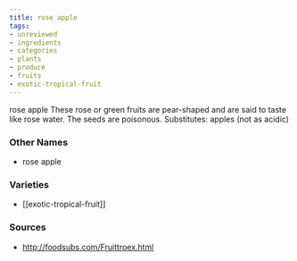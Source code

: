 ```yaml
---
title: rose apple
tags:
- unreviewed
- ingredients
- categories
- plants
- produce
- fruits
- exotic-tropical-fruit
---
```

rose apple These rose or green fruits are pear-shaped and are said to taste like rose water. The seeds are poisonous. Substitutes: apples (not as acidic)

### Other Names

* rose apple

### Varieties

* [[exotic-tropical-fruit]]

### Sources
* http://foodsubs.com/Fruittroex.html
